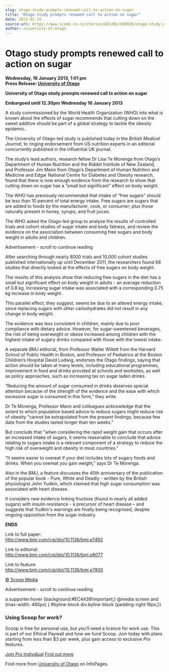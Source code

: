 ```yaml
---
slug: otago-study-prompts-renewed-call-to-action-on-sugar
title: "Otago study prompts renewed call to action on sugar"
date: 2013-01-16
source-url: https://www.scoop.co.nz/stories/GE1301/S00026/otago-study-prompts-renewed-call-to-action-on-sugar.htm
author: university-of-otago
---
```

Otago study prompts renewed call to action on sugar
===================================================

**Wednesday, 16 January 2013, 1:01 pm**  
**Press Release: [University of Otago](https://info.scoop.co.nz/University_of_Otago)**

**University of Otago study prompts renewed call to action on sugar**

**Embargoed until 12.30pm Wednesday 16 January 2013**

A study commissioned by the World Health Organization (WHO) into what is known about the effects of sugar recommends that cutting down on the sweet additive should be part of a global strategy to tackle the obesity epidemic.

The University of Otago-led study is published today in the _British Medical Journal_, to ringing endorsement from US nutrition experts in an editorial concurrently published in the influential UK journal.

The study’s lead authors, research fellow Dr Lisa Te Morenga from Otago’s Department of Human Nutrition and the Riddet Institute of New Zealand, and Professor Jim Mann from Otago’s Department of Human Nutrition and Medicine and Edgar National Centre for Diabetes and Obesity research, found that there is now enough evidence from the research to show that cutting down on sugar has a “small but significant” effect on body weight.

The WHO has previously recommended that intake of “free sugars” should be less than 10 percent of total energy intake. Free sugars are sugars that are added to foods by the manufacturer, cook, or consumer; plus those naturally present in honey, syrups, and fruit juices.

The WHO asked the Otago-led group to analyse the results of controlled trials and cohort studies of sugar intake and body fatness, and review the evidence on the association between consuming free sugars and body weight in adults and children.

Advertisement - scroll to continue reading





After searching through nearly 8000 trials and 10,000 cohort studies published internationally up until December 2011, the researchers found 68 studies that directly looked at the effects of free sugars on body weight.

The results of this analysis show that reducing free sugars in the diet has a small but significant effect on body weight in adults - an average reduction of 0.8 kg. Increasing sugar intake was associated with a corresponding 0.75 kg increase in body weight.

This parallel effect, they suggest, seems be due to an altered energy intake, since replacing sugars with other carbohydrates did not result in any change in body weight.

The evidence was less consistent in children, mainly due to poor compliance with dietary advice. However, for sugar-sweetened beverages, the risk of being overweight or obese increased among children with the highest intake of sugary drinks compared with those with the lowest intake.

A separate _BMJ_ editorial, from Professor Walter Willett from the Harvard School of Public Health in Boston, and Professor of Pediatrics at the Boston Children’s Hospital David Ludwig, endorses the Otago findings, saying that action should be taken at many levels, including educational programmes, improvement in food and drinks provided at schools and worksites, as well as policy approaches, such as increasing tax on sugar laden drinks.

“Reducing the amount of sugar consumed in drinks deserves special attention because of the strength of the evidence and the ease with which excessive sugar is consumed in this form,” they write.

Dr Te Morenga, Professor Mann and colleagues acknowledge that the extent to which population based advice to reduce sugars might reduce risk of obesity \"cannot be extrapolated from the present findings, because few data from the studies lasted longer than ten weeks."

But conclude that "when considering the rapid weight gain that occurs after an increased intake of sugars, it seems reasonable to conclude that advice relating to sugars intake is a relevant component of a strategy to reduce the high risk of overweight and obesity in most countries."

“It seems easier to overeat if your diet includes lots of sugary foods and drinks. When you overeat you gain weight,” says Dr Te Morenga.

Also in the _BMJ_, a feature discusses the 40th anniversary of the publication of the popular book - Pure, White and Deadly - written by the British physiologist John Yudkin, which claimed that high sugar consumption was associated with heart disease.

It considers new evidence linking fructose (found in nearly all added sugars) with insulin resistance - a precursor of heart disease – and suggests that Yudkin's warnings are finally being recognised, despite ongoing opposition from the sugar industry.

**ENDS**

Link to full paper:  
http://www.bmj.com/cgi/doi/10.1136/bmj.e7492

Link to editorial:  
http://www.bmj.com/cgi/doi/10.1136/bmj.e8077

Link to feature:  
http://www.bmj.com/cgi/doi/10.1136/bmj.e7800

[© Scoop Media](http://www.scoop.co.nz/about/terms.html)  

Advertisement - scroll to continue reading



a.supporter:hover {background:#EC4438!important;} @media screen and (max-width: 480px) { #byline-block div.byline-block {padding-right:16px;}}

### Using Scoop for work?

Scoop is free for personal use, but you’ll need a licence for work use. This is part of our Ethical Paywall and how we fund Scoop. Join today with plans starting from less than $3 per week, plus gain access to exclusive _Pro_ features.  
  
[Join Pro Individual](https://pro.scoop.co.nz/Individual/?from=ProIn24) [Find out more](https://pro.scoop.co.nz/using-scoop-for-work/?from=ProIn24)

Find more from [University of Otago](https://info.scoop.co.nz/University_of_Otago) on InfoPages.